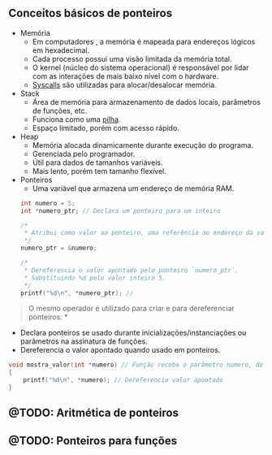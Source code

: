 ## Conceitos básicos de ponteiros

- Memória
    - Em computadores , a memória é mapeada para endereços lógicos em hexadecimal.
    - Cada processo possui uma visão limitada da memória total.
    - O kernel (núcleo do sistema operacional) é responsável por lidar com as interações de mais baixo nível com o hardware.
    - [Syscalls](https://pt.wikipedia.org/wiki/Chamada_de_sistema) são utilizadas para alocar/desalocar memória.
- Stack
    - Área de memória para armazenamento de dados locais, parâmetros de funções, etc.
    - Funciona como uma [pilha](https://pt.wikipedia.org/wiki/LIFO).
    - Espaço limitado, porém com acesso rápido.
- Heap
    - Memória alocada dinamicamente durante execução do programa.
    - Gerenciada pelo programador.
    - Útil para dados de tamanhos variáveis.
    - Mais lento, porém tem tamanho flexível.
- Ponteiros
    - Uma variável que armazena um endereço de memória RAM.
    ```c
    int numero = 5;
    int *numero_ptr; // Declara um ponteiro para um inteiro

    /*
     * Atribui como valor ao ponteiro, uma referência ao endereço da variável `numero` na memória.
     */
    numero_ptr = &numero;

    /*
     * Dereferencia o valor apontado pelo ponteiro `numero_ptr`.
     * Substituindo %d pelo valor inteiro 5.
     */
    printf("%d\n", *numero_ptr); //
    ```

> O mesmo operador é utilizado para criar e para dereferenciar ponteiros: *
- Declara ponteiros se usado durante inicializações/instanciações ou parâmetros na assinatura de funções.
- Dereferencia o valor apontado quando usado em ponteiros.
```c
void mostra_valor(int *numero) // Função recebe o parâmetro numero, do tipo ponteiro a um inteiro
{
    printf("%d\n", *numero); // Dereferencia valor apontado
}
```

## @TODO: Aritmética de ponteiros


## @TODO: Ponteiros para funções
